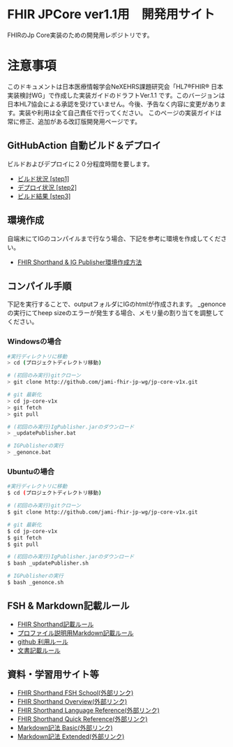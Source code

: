 # FHIR JPCore ver1.1用　開発用サイト
FHIRのJp Core実装のための開発用レポジトリです。

# 注意事項
このドキュメントは日本医療情報学会NeXEHRS課題研究会「HL7®FHIR® 日本実装検討WG」で作成した実装ガイドのドラフトVer.1.1 です。このバージョンは日本HL7協会による承認を受けていません。今後、予告なく内容に変更があります。実装や利用は全て自己責任で行ってください。
このページの実装ガイドは常に修正、追加がある改訂版開発用ページです。

## GitHubAction 自動ビルド＆デプロイ
ビルドおよびデプロイに２０分程度時間を要します。
* [ビルド状況 [step1]](https://github.com/jami-fhir-jp-wg/jp-core-v1x/actions)
* [デプロイ状況 [step2]](https://github.com/jami-fhir-jp-wg/jp-core-v1xpages/actions)
* [ビルド結果 [step3]](https://jami-fhir-jp-wg.github.io/jp-core-v1xpages/index.html)

## 環境作成
自端末にてIGのコンパイルまで行なう場合、下記を参考に環境を作成してください。
* [FHIR Shorthand & IG Publisher環境作成方法](docs/environment.md)

## コンパイル手順
下記を実行することで、outputフォルダにIGのhtmlが作成されます。
_genonceの実行にてheep sizeのエラーが発生する場合、メモリ量の割り当てを調整してください。

### Windowsの場合
``` sh
#実行ディレクトリに移動
> cd (プロジェクトディレクトリ移動)

# (初回のみ実行)gitクローン
> git clone http://github.com/jami-fhir-jp-wg/jp-core-v1x.git

# git 最新化
> cd jp-core-v1x
> git fetch
> git pull

# (初回のみ実行)IgPublisher.jarのダウンロード
> _updatePublisher.bat

# IGPublisherの実行
> _genonce.bat
```

### Ubuntuの場合
``` sh
#実行ディレクトリに移動
$ cd (プロジェクトディレクトリ移動)

# (初回のみ実行)gitクローン
$ git clone http://github.com/jami-fhir-jp-wg/jp-core-v1x.git

# git 最新化
$ cd jp-core-v1x
$ git fetch
$ git pull

# (初回のみ実行)IgPublisher.jarのダウンロード
$ bash _updatePublisher.sh

# IGPublisherの実行
$ bash _genonce.sh
```

## FSH & Markdown記載ルール
* [FHIR Shorthand記載ルール](docs/fishingrule.md)
* [プロファイル説明用Markdown記載ルール](docs/template_intronotes.md)
* [github 利用ルール](docs/githubflow.md)
* [文書記載ルール](docs/ig_rules.md)

## 資料・学習用サイト等
* [FHIR Shorthand FSH School(外部リンク)](https://fshschool.org/)
* [FHIR Shorthand Overview(外部リンク)](https://build.fhir.org/ig/HL7/fhir-shorthand/overview.html)
* [FHIR Shorthand Language Reference(外部リンク)](https://build.fhir.org/ig/HL7/fhir-shorthand/reference.html)
* [FHIR Shorthand Quick Reference(外部リンク)](https://build.fhir.org/ig/HL7/fhir-shorthand/FSHQuickReference.pdf)
* [Markdown記法 Basic(外部リンク)](https://www.markdownguide.org/basic-syntax/)
* [Markdown記法 Extended(外部リンク)](https://www.markdownguide.org/extended-syntax/)
